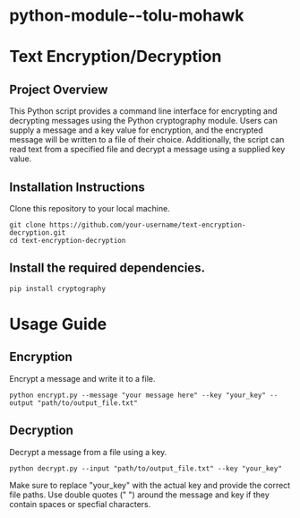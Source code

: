 # python-module--tolu-mohawk

# Text Encryption/Decryption

## Project Overview
This Python script provides a command line interface for encrypting and decrypting messages using the Python cryptography module. Users can supply a message and a key value for encryption, and the encrypted message will be written to a file of their choice. Additionally, the script can read text from a specified file and decrypt a message using a supplied key value.

## Installation Instructions
 Clone this repository to your local machine.
   ```
   git clone https://github.com/your-username/text-encryption-decryption.git
   cd text-encryption-decryption
   ```

## Install the required dependencies.
```
pip install cryptography
```

# Usage Guide

## Encryption
Encrypt a message and write it to a file.
```
python encrypt.py --message "your message here" --key "your_key" --output "path/to/output_file.txt"
```

## Decryption
Decrypt a message from a file using a key.
```
python decrypt.py --input "path/to/output_file.txt" --key "your_key"
```

Make sure to replace "your_key" with the actual key and provide the correct file paths. Use double quotes (" ") around the message and key if they contain spaces or specfial characters.

